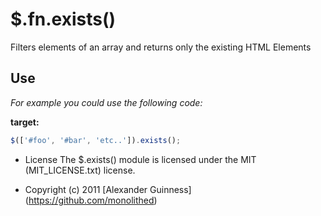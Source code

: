 # $.fn.exists()

Filters elements of an array and returns only the existing HTML Elements

## Use
*For example you could use the following code:*

**target:**

```javascript
$(['#foo', '#bar', 'etc..']).exists();
```

* License
    The $.exists() module is licensed under the MIT (MIT_LICENSE.txt) license.

* Copyright (c) 2011 [Alexander Guinness] (https://github.com/monolithed)
